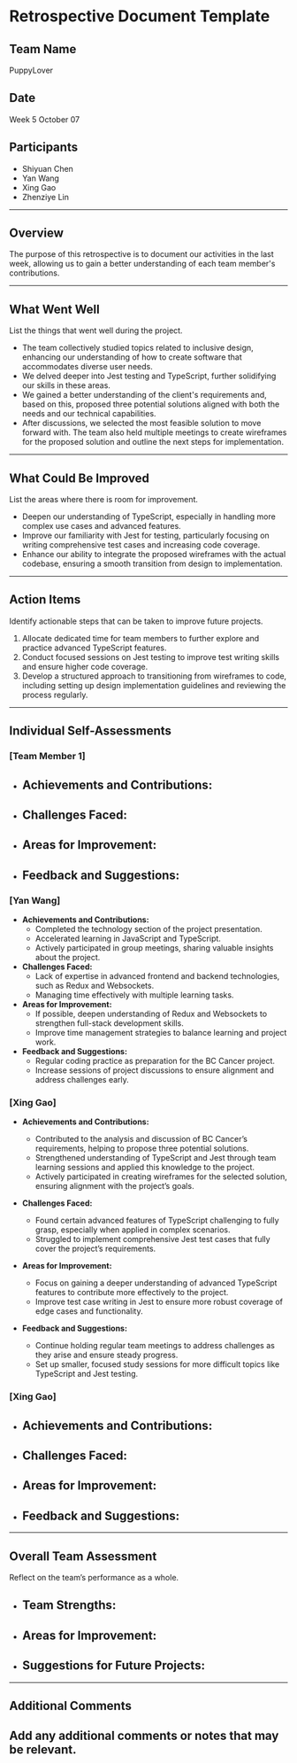# Retrospective Document Template

## Team Name
PuppyLover

## Date
Week 5 October 07

## Participants
- Shiyuan Chen
- Yan Wang
- Xing Gao
- Zhenziye Lin

---

## Overview
The purpose of this retrospective is to document our activities in the last week, allowing us to gain a better understanding of each team member's contributions.

---

## What Went Well
List the things that went well during the project.
- The team collectively studied topics related to inclusive design, enhancing our understanding of how to create software that accommodates diverse user needs.
- We delved deeper into Jest testing and TypeScript, further solidifying our skills in these areas.
- We gained a better understanding of the client's requirements and, based on this, proposed three potential solutions aligned with both the needs and our technical capabilities.
- After discussions, we selected the most feasible solution to move forward with. The team also held multiple meetings to create wireframes for the proposed solution and outline the next steps for implementation.

---

## What Could Be Improved
List the areas where there is room for improvement.
- Deepen our understanding of TypeScript, especially in handling more complex use cases and advanced features.
- Improve our familiarity with Jest for testing, particularly focusing on writing comprehensive test cases and increasing code coverage.
- Enhance our ability to integrate the proposed wireframes with the actual codebase, ensuring a smooth transition from design to implementation.

---

## Action Items
Identify actionable steps that can be taken to improve future projects.
1. Allocate dedicated time for team members to further explore and practice advanced TypeScript features.
2. Conduct focused sessions on Jest testing to improve test writing skills and ensure higher code coverage.
3. Develop a structured approach to transitioning from wireframes to code, including setting up design implementation guidelines and reviewing the process regularly.

---

## Individual Self-Assessments
### [Team Member 1]
- **Achievements and Contributions:**
  -
- **Challenges Faced:**
  -
- **Areas for Improvement:**
  -
- **Feedback and Suggestions:**
  -

### [Yan Wang]
- **Achievements and Contributions:**
  - Completed the technology section of the project presentation.
  - Accelerated learning in JavaScript and TypeScript.
  - Actively participated in group meetings, sharing valuable insights about the project.
- **Challenges Faced:**
  - Lack of expertise in advanced frontend and backend technologies, such as Redux and Websockets.
  - Managing time effectively with multiple learning tasks.
- **Areas for Improvement:**
  - If possible, deepen understanding of Redux and Websockets to strengthen full-stack development skills.
  - Improve time management strategies to balance learning and project work.
- **Feedback and Suggestions:**
  - Regular coding practice as preparation for the BC Cancer project.
  - Increase sessions of project discussions to ensure alignment and address challenges early.

### [Xing Gao]
- **Achievements and Contributions:**
  - Contributed to the analysis and discussion of BC Cancer’s requirements, helping to propose three potential solutions.
  - Strengthened understanding of TypeScript and Jest through team learning sessions and applied this knowledge to the project.
  - Actively participated in creating wireframes for the selected solution, ensuring alignment with the project’s goals.

- **Challenges Faced:**
  - Found certain advanced features of TypeScript challenging to fully grasp, especially when applied in complex scenarios.
  - Struggled to implement comprehensive Jest test cases that fully cover the project’s requirements.

- **Areas for Improvement:**
  - Focus on gaining a deeper understanding of advanced TypeScript features to contribute more effectively to the project.
  - Improve test case writing in Jest to ensure more robust coverage of edge cases and functionality.

- **Feedback and Suggestions:**
  - Continue holding regular team meetings to address challenges as they arise and ensure steady progress.
  - Set up smaller, focused study sessions for more difficult topics like TypeScript and Jest testing.


### [Xing Gao]
- **Achievements and Contributions:**
  - 
- **Challenges Faced:**
  - 
- **Areas for Improvement:**
  - 
- **Feedback and Suggestions:**
  - 


---

## Overall Team Assessment
Reflect on the team’s performance as a whole.
- **Team Strengths:**
  -
- **Areas for Improvement:**
  -
- **Suggestions for Future Projects:**
  -

---

## Additional Comments
Add any additional comments or notes that may be relevant.
-
